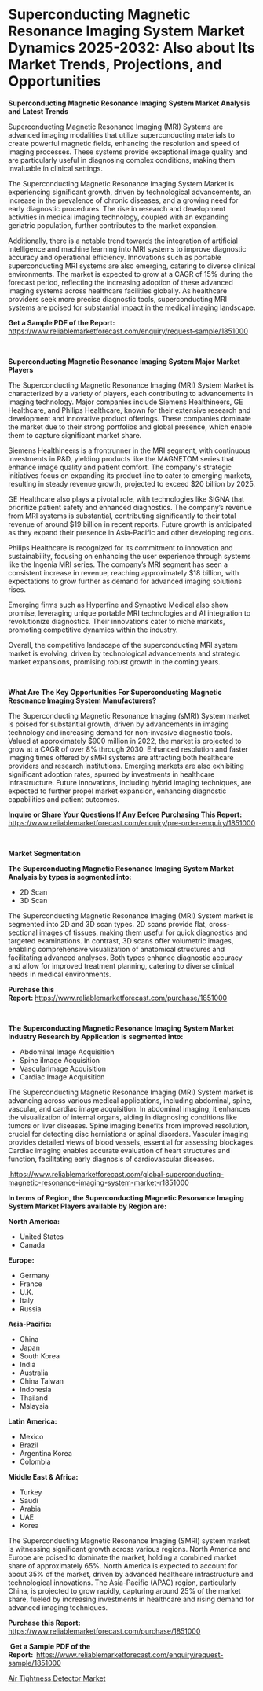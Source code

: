 <p><h1>Superconducting Magnetic Resonance Imaging System Market Dynamics 2025-2032: Also about Its Market Trends, Projections, and Opportunities</h1></p><p><strong>Superconducting Magnetic Resonance Imaging System Market Analysis and Latest Trends</strong></p>
<p><p>Superconducting Magnetic Resonance Imaging (MRI) Systems are advanced imaging modalities that utilize superconducting materials to create powerful magnetic fields, enhancing the resolution and speed of imaging processes. These systems provide exceptional image quality and are particularly useful in diagnosing complex conditions, making them invaluable in clinical settings.</p><p>The Superconducting Magnetic Resonance Imaging System Market is experiencing significant growth, driven by technological advancements, an increase in the prevalence of chronic diseases, and a growing need for early diagnostic procedures. The rise in research and development activities in medical imaging technology, coupled with an expanding geriatric population, further contributes to the market expansion.</p><p>Additionally, there is a notable trend towards the integration of artificial intelligence and machine learning into MRI systems to improve diagnostic accuracy and operational efficiency. Innovations such as portable superconducting MRI systems are also emerging, catering to diverse clinical environments. The market is expected to grow at a CAGR of 15% during the forecast period, reflecting the increasing adoption of these advanced imaging systems across healthcare facilities globally. As healthcare providers seek more precise diagnostic tools, superconducting MRI systems are poised for substantial impact in the medical imaging landscape.</p></p>
<p><strong>Get a Sample PDF of the Report:&nbsp;</strong> <a href="https://www.reliablemarketforecast.com/enquiry/request-sample/1851000?utm_campaign=2736&utm_medium=2&utm_source=Github&utm_content=ia&utm_term=26032025&utm_id=superconducting-magnetic-resonance-imaging-system">https://www.reliablemarketforecast.com/enquiry/request-sample/1851000</a></p>
<p>&nbsp;</p>
<p><strong>Superconducting Magnetic Resonance Imaging System Major Market Players</strong></p>
<p><p>The Superconducting Magnetic Resonance Imaging (MRI) System Market is characterized by a variety of players, each contributing to advancements in imaging technology. Major companies include Siemens Healthineers, GE Healthcare, and Philips Healthcare, known for their extensive research and development and innovative product offerings. These companies dominate the market due to their strong portfolios and global presence, which enable them to capture significant market share.</p><p>Siemens Healthineers is a frontrunner in the MRI segment, with continuous investments in R&D, yielding products like the MAGNETOM series that enhance image quality and patient comfort. The company's strategic initiatives focus on expanding its product line to cater to emerging markets, resulting in steady revenue growth, projected to exceed $20 billion by 2025.</p><p>GE Healthcare also plays a pivotal role, with technologies like SIGNA that prioritize patient safety and enhanced diagnostics. The company’s revenue from MRI systems is substantial, contributing significantly to their total revenue of around $19 billion in recent reports. Future growth is anticipated as they expand their presence in Asia-Pacific and other developing regions.</p><p>Philips Healthcare is recognized for its commitment to innovation and sustainability, focusing on enhancing the user experience through systems like the Ingenia MRI series. The company’s MRI segment has seen a consistent increase in revenue, reaching approximately $18 billion, with expectations to grow further as demand for advanced imaging solutions rises.</p><p>Emerging firms such as Hyperfine and Synaptive Medical also show promise, leveraging unique portable MRI technologies and AI integration to revolutionize diagnostics. Their innovations cater to niche markets, promoting competitive dynamics within the industry.</p><p>Overall, the competitive landscape of the superconducting MRI system market is evolving, driven by technological advancements and strategic market expansions, promising robust growth in the coming years.</p></p>
<p>&nbsp;</p>
<p><strong>What Are The Key Opportunities For Superconducting Magnetic Resonance Imaging System Manufacturers?</strong></p>
<p><p>The Superconducting Magnetic Resonance Imaging (sMRI) System market is poised for substantial growth, driven by advancements in imaging technology and increasing demand for non-invasive diagnostic tools. Valued at approximately $900 million in 2022, the market is projected to grow at a CAGR of over 8% through 2030. Enhanced resolution and faster imaging times offered by sMRI systems are attracting both healthcare providers and research institutions. Emerging markets are also exhibiting significant adoption rates, spurred by investments in healthcare infrastructure. Future innovations, including hybrid imaging techniques, are expected to further propel market expansion, enhancing diagnostic capabilities and patient outcomes.</p></p>
<p><strong>Inquire or Share Your Questions If Any Before Purchasing This Report:</strong> <a href="https://www.reliablemarketforecast.com/enquiry/pre-order-enquiry/1851000?utm_campaign=2736&utm_medium=2&utm_source=Github&utm_content=ia&utm_term=26032025&utm_id=superconducting-magnetic-resonance-imaging-system">https://www.reliablemarketforecast.com/enquiry/pre-order-enquiry/1851000</a></p>
<p>&nbsp;</p>
<p><strong>Market Segmentation</strong></p>
<p><strong>The Superconducting Magnetic Resonance Imaging System Market Analysis by types is segmented into:</strong></p>
<p><ul><li>2D Scan</li><li>3D Scan</li></ul></p>
<p><p>The Superconducting Magnetic Resonance Imaging (MRI) System market is segmented into 2D and 3D scan types. 2D scans provide flat, cross-sectional images of tissues, making them useful for quick diagnostics and targeted examinations. In contrast, 3D scans offer volumetric images, enabling comprehensive visualization of anatomical structures and facilitating advanced analyses. Both types enhance diagnostic accuracy and allow for improved treatment planning, catering to diverse clinical needs in medical environments.</p></p>
<p><strong>Purchase this Report:&nbsp;</strong><a href="https://www.reliablemarketforecast.com/purchase/1851000?utm_campaign=2736&utm_medium=2&utm_source=Github&utm_content=ia&utm_term=26032025&utm_id=superconducting-magnetic-resonance-imaging-system">https://www.reliablemarketforecast.com/purchase/1851000</a></p>
<p>&nbsp;</p>
<p><strong>The Superconducting Magnetic Resonance Imaging System Market Industry Research by Application is segmented into:</strong></p>
<p><ul><li>Abdominal Image Acquisition</li><li>Spine iImage Acquisition</li><li>VascularImage Acquisition</li><li>Cardiac Image Acquisition</li></ul></p>
<p><p>The Superconducting Magnetic Resonance Imaging (MRI) System market is advancing across various medical applications, including abdominal, spine, vascular, and cardiac image acquisition. In abdominal imaging, it enhances the visualization of internal organs, aiding in diagnosing conditions like tumors or liver diseases. Spine imaging benefits from improved resolution, crucial for detecting disc herniations or spinal disorders. Vascular imaging provides detailed views of blood vessels, essential for assessing blockages. Cardiac imaging enables accurate evaluation of heart structures and function, facilitating early diagnosis of cardiovascular diseases.</p></p>
<p><a href="https://www.reliablemarketforecast.com/global-superconducting-magnetic-resonance-imaging-system-market-r1851000?utm_campaign=2736&utm_medium=2&utm_source=Github&utm_content=ia&utm_term=26032025&utm_id=superconducting-magnetic-resonance-imaging-system">&nbsp;https://www.reliablemarketforecast.com/global-superconducting-magnetic-resonance-imaging-system-market-r1851000</a></p>
<p><strong>In terms of Region, the Superconducting Magnetic Resonance Imaging System Market Players available by Region are:</strong></p>
<p>
    <p> <strong> North America: </strong>
        <ul>
            <li>United States</li>
            <li>Canada</li>
        </ul>
        </p> 
    <p> <strong> Europe: </strong>
        <ul>
            <li>Germany</li>
            <li>France</li>
            <li>U.K.</li>
            <li>Italy</li>
            <li>Russia</li>
        </ul>
        </p> 
    <p> <strong> Asia-Pacific: </strong>
        <ul>
            <li>China</li>
            <li>Japan</li>
            <li>South Korea</li>
            <li>India</li>
            <li>Australia</li>
            <li>China Taiwan</li>
            <li>Indonesia</li>
            <li>Thailand</li>
            <li>Malaysia</li>
        </ul>
        </p> 
    <p> <strong> Latin America: </strong>
        <ul>
            <li>Mexico</li>
            <li>Brazil</li>
            <li>Argentina Korea</li>
            <li>Colombia</li>
        </ul>
        </p> 
    <p> <strong> Middle East & Africa: </strong>
        <ul>
            <li>Turkey</li>
            <li>Saudi</li>
            <li>Arabia</li>
            <li>UAE</li>
            <li>Korea</li>
        </ul>
    </p>
    </p>
<p><p>The Superconducting Magnetic Resonance Imaging (SMRI) system market is witnessing significant growth across various regions. North America and Europe are poised to dominate the market, holding a combined market share of approximately 65%. North America is expected to account for about 35% of the market, driven by advanced healthcare infrastructure and technological innovations. The Asia-Pacific (APAC) region, particularly China, is projected to grow rapidly, capturing around 25% of the market share, fueled by increasing investments in healthcare and rising demand for advanced imaging techniques.</p></p>
<p><strong>Purchase this Report: </strong><a href="https://www.reliablemarketforecast.com/purchase/1851000?utm_campaign=2736&utm_medium=2&utm_source=Github&utm_content=ia&utm_term=26032025&utm_id=superconducting-magnetic-resonance-imaging-system">https://www.reliablemarketforecast.com/purchase/1851000</a></p>
<p>&nbsp;<strong>Get a Sample PDF of the Report:&nbsp;&nbsp;</strong><a href="https://www.reliablemarketforecast.com/enquiry/request-sample/1851000?utm_campaign=2736&utm_medium=2&utm_source=Github&utm_content=ia&utm_term=26032025&utm_id=superconducting-magnetic-resonance-imaging-system">https://www.reliablemarketforecast.com/enquiry/request-sample/1851000</a></p>
<p><strong></strong></p>
<p><p><a href="https://github.com/elitasvimal/Market-Research-Report-List-1/blob/main/air-tightness-detector-market.md?utm_campaign=2736&utm_medium=2&utm_source=Github&utm_content=ia&utm_term=26032025&utm_id=superconducting-magnetic-resonance-imaging-system">Air Tightness Detector Market</a></p></p>